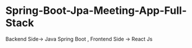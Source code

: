 # Spring-Boot-Jpa-Meeting-App-Full-Stack
Backend Side-> Java Spring Boot , Frontend Side -> React Js
